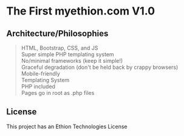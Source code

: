 # The First myethion.com V1.0

## Architecture/Philosophies
> HTML, Bootstrap, CSS, and JS <br>
> Super simple PHP templating system <br>
> No/minimal frameworks (keep it simple!) <br>
> Graceful degradation (don't be held back by crappy browsers) <br>
> Mobile-friendly <br>
> Templating System <br>
> PHP included <br>
> Pages go in root as .php files <br>

## License
This project has an Ethion Technologies License
